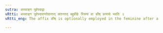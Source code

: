 ```yaml
---
sutra: अस्वाङ्ग पूर्वपदाद्वा
vRtti: अस्वाङ्ग पूर्वपदादन्तोदात्तात् क्तान्ताद् बहुव्रीहेः स्त्रियां वा ङीष् प्रत्ययो भवति ॥
vRtti_eng: The affix ङीष् is optionally employed in the feminine after a _Bahuvrihi_ compound ending in क्त, having acute accent on the final, the antecedent word not being a word denoting a part of the body.

---
```

